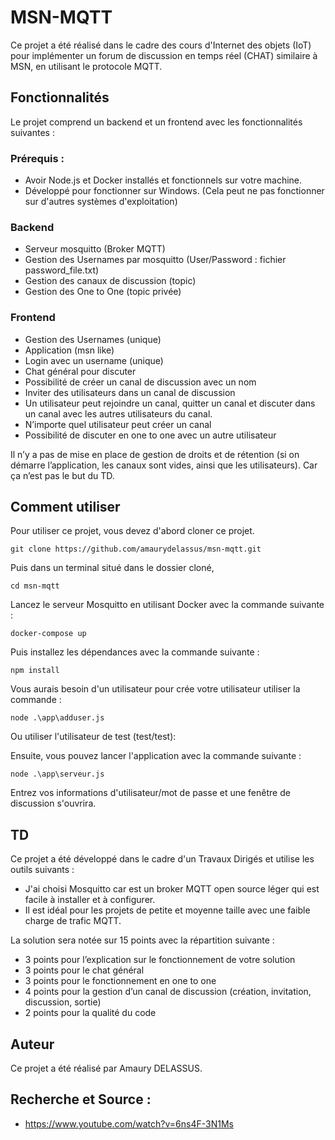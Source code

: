 # MSN-MQTT

Ce projet a été réalisé dans le cadre des cours d'Internet des objets (IoT) pour implémenter un forum de discussion en temps réel (CHAT) similaire à MSN, en utilisant le protocole MQTT.

## Fonctionnalités

Le projet comprend un backend et un frontend avec les fonctionnalités suivantes :

### Prérequis :
- Avoir Node.js et Docker installés et fonctionnels sur votre machine.
- Développé pour fonctionner sur Windows. (Cela peut ne pas fonctionner sur d'autres systèmes d'exploitation)

### Backend

- Serveur mosquitto (Broker MQTT)
- Gestion des Usernames par mosquitto (User/Password : fichier password_file.txt)
- Gestion des canaux de discussion (topic)
- Gestion des One to One (topic privée)

### Frontend

- Gestion des Usernames (unique)
- Application (msn like)
- Login avec un username (unique)
- Chat général pour discuter
- Possibilité de créer un canal de discussion avec un nom
- Inviter des utilisateurs dans un canal de discussion
- Un utilisateur peut rejoindre un canal, quitter un canal et discuter dans un canal avec les autres utilisateurs du canal.
- N’importe quel utilisateur peut créer un canal
- Possibilité de discuter en one to one avec un autre utilisateur

Il n’y a pas de mise en place de gestion de droits et de rétention (si on démarre l’application, les canaux sont vides, ainsi que les utilisateurs). Car ça n’est pas le but du TD.

## Comment utiliser

Pour utiliser ce projet, vous devez d'abord cloner ce projet.
```
git clone https://github.com/amaurydelassus/msn-mqtt.git
```
Puis dans un terminal situé dans le dossier cloné,
```
cd msn-mqtt
```
Lancez le serveur Mosquitto en utilisant Docker avec la commande suivante :
```
docker-compose up
```
Puis installez les dépendances avec la commande suivante :
```
npm install
```
Vous aurais besoin d'un utilisateur pour crée votre utilisateur utiliser la commande :
```
node .\app\adduser.js
```
Ou utiliser l'utilisateur de test (test/test): 

Ensuite, vous pouvez lancer l'application avec la commande suivante :
```
node .\app\serveur.js
```
Entrez vos informations d'utilisateur/mot de passe et une fenêtre de discussion s'ouvrira.



## TD

Ce projet a été développé dans le cadre d'un Travaux Dirigés et utilise les outils suivants :

- J'ai choisi Mosquitto car est un broker MQTT open source léger qui est facile à installer et à configurer. 
- Il est idéal pour les projets de petite et moyenne taille avec une faible charge de trafic MQTT.


La solution sera notée sur 15 points avec la répartition suivante :

- 3 points pour l’explication sur le fonctionnement de votre solution
- 3 points pour le chat général
- 3 points pour le fonctionnement en one to one
- 4 points pour la gestion d’un canal de discussion (création, invitation, discussion, sortie)
- 2 points pour la qualité du code

## Auteur

Ce projet a été réalisé par Amaury DELASSUS.

## Recherche et Source :

- https://www.youtube.com/watch?v=6ns4F-3N1Ms

